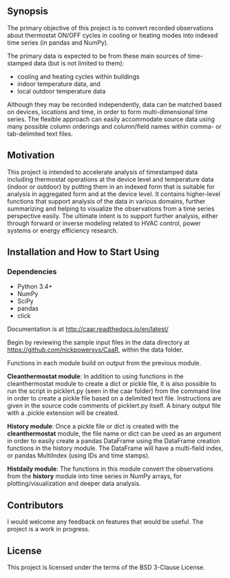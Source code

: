 ## Synopsis

The primary objective of this project is to convert recorded observations about thermostat ON/OFF cycles in cooling or heating modes into indexed time series (in pandas and NumPy).

The primary data is expected to be from these main sources of time-stamped data (but is not limited to them):
 
* cooling and heating cycles within buildings
* indoor temperature data, and
* local outdoor temperature data

Although they may be recorded independently, data can be matched based on devices, locations and time, in order to form multi-dimensional time series. The flexible approach can easily accommodate source data using many possible column orderings and column/field names within comma- or tab-delimited text files.

## Motivation

This project is intended to accelerate analysis of timestamped data including thermostat operations at the device level and temperature data (indoor or outdoor) by putting them in an indexed form that is suitable for analysis in aggregated form and at the device level. It contains higher-level functions that support analysis of the data in various domains, further summarizing and helping to visualize the observations from a time series perspective easily. The ultimate intent is to support further analysis, either through forward or inverse modeling related to HVAC control, power systems or energy efficiency research.

## Installation and How to Start Using

### Dependencies

* Python 3.4+
* NumPy
* SciPy
* pandas
* click

Documentation is at  http://caar.readthedocs.io/en/latest/

Begin by reviewing the sample input files in the data directory at https://github.com/nickpowersys/CaaR, within the data folder.

Functions in each module build on output from the previous module.

**Cleanthermostat module**: In addition to using functions in the cleanthermostat module to create a dict or pickle file, it is also possible to run the script in picklert.py (seen in the caar folder) from the command line in order to create a pickle file based on a delimited text file. Instructions are given in the source code comments of picklert.py itself. A binary output file with a .pickle extension will be created.

**History module**: Once a pickle file or dict is created with the **cleanthermostat** module, the file name or dict can be used as an argument in order to easily create a pandas DataFrame using the DataFrame creation functions in the history module. The DataFrame will have a multi-field index, or pandas MultiIndex (using IDs and time stamps).

**Histdaily module**: The functions in this module convert the observations from the **history** module into time series in NumPy arrays, for plotting/visualization and deeper data analysis.

## Contributors

I would welcome any feedback on features that would be useful. The project is a work in progress.

## License

This project is licensed under the terms of the BSD 3-Clause License.
